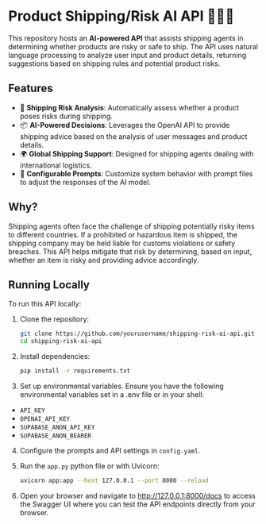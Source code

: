 # Product Shipping/Risk AI API 🧑‍💻🛒

This repository hosts an **AI-powered API** that assists shipping agents in determining whether products are risky or safe to ship. The API uses natural language processing to analyze user input and product details, returning suggestions based on shipping rules and potential product risks.

## Features

- 🚚 **Shipping Risk Analysis**: Automatically assess whether a product poses risks during shipping.
- 📦 **AI-Powered Decisions**: Leverages the OpenAI API to provide shipping advice based on the analysis of user messages and product details.
- 🌍 **Global Shipping Support**: Designed for shipping agents dealing with international logistics.
- 🔧 **Configurable Prompts**: Customize system behavior with prompt files to adjust the responses of the AI model.

## Why?

Shipping agents often face the challenge of shipping potentially risky items to different countries. If a prohibited or hazardous item is shipped, the shipping company may be held liable for customs violations or safety breaches. This API helps mitigate that risk by determining, based on input, whether an item is risky and providing advice accordingly.

## Running Locally

To run this API locally:

1. Clone the repository:
   ```bash
   git clone https://github.com/yourusername/shipping-risk-ai-api.git
   cd shipping-risk-ai-api
   ```

2. Install dependencies:
   ```bash
   pip install -r requirements.txt
   ```

3. Set up environmental variables. Ensure you have the following environmental variables set in a .env file or in your shell:
- `API_KEY`
- `OPENAI_API_KEY`
- `SUPABASE_ANON_API_KEY`
- `SUPABASE_ANON_BEARER`

4. Configure the prompts and API settings in `config.yaml`.

5. Run the `app.py` python file or with Uvicorn:
   ```bash
   uvicorn app:app --host 127.0.0.1 --port 8000 --reload
   ```

6. Open your browser and navigate to http://127.0.0.1:8000/docs to access the Swagger UI where you can test the API endpoints directly from your browser.
